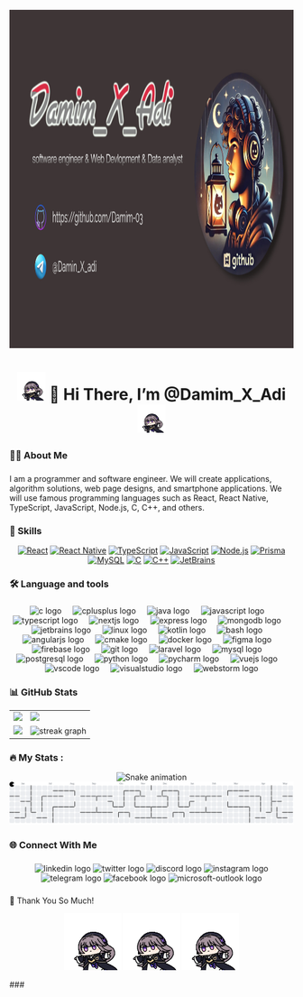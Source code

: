 <br clear="both">

<div align="center">
  <img height="600" src="https://raw.githubusercontent.com/Damim-03/Damim-03/main/MyProf.jpg"  />
</div>

###

<h1 align="center"> 
  <img src="https://raw.githubusercontent.com/Damim-03/Damim-03/main/star-rail-kuru.gif" width="10%"> 
  👋 Hi There, I’m @Damim_X_Adi <img src="https://raw.githubusercontent.com/Damim-03/Damim-03/main/star-rail-kuru.gif" width="10%">
</h1>

###

<h3 align="left">👩‍💻  About Me</h3>

###

<p align="left">I am a programmer and software engineer. We will create applications, algorithm solutions, web page designs, and smartphone applications. We will use famous programming languages such as React, React Native, TypeScript, JavaScript, Node.js, C, C++, and others.</p>

###

### 🚀 Skills
<p align="center"> 
    <!-- Frontend --> 
         <a href="https://react.dev/" target="_blank"> <img src="https://img.shields.io/badge/React-61DAFB?style=for-the-badge&logo=react&logoColor=black" alt="React"/></a> 
         <a href="https://reactnative.dev/" target="_blank"> <img src="https://img.shields.io/badge/React_Native-61DAFB?style=for-the-badge&logo=react&logoColor=black" alt="React Native"/></a> 
         <a href="https://www.typescriptlang.org/" target="_blank"> <img src="https://img.shields.io/badge/TypeScript-3178C6?style=for-the-badge&logo=typescript&logoColor=white" alt="TypeScript"/></a> 
         <a href="https://developer.mozilla.org/en-US/docs/Web/JavaScript" target="_blank"> <img src="https://img.shields.io/badge/JavaScript-F7DF1E?style=for-the-badge&logo=javascript&logoColor=black" 
                alt="JavaScript"/></a> 
    <!-- Backend & DB --> 
         <a href="https://nodejs.org/" target="_blank"> <img src="https://img.shields.io/badge/Node.js-339933?style=for-the-badge&logo=node.js&logoColor=white" alt="Node.js"/></a> 
         <a href="https://www.prisma.io/" target="_blank"> <img src="https://img.shields.io/badge/Prisma-2D3748?style=for-the-badge&logo=prisma&logoColor=white" alt="Prisma"/></a> 
         <a href="https://www.mysql.com/" target="_blank"> <img src="https://img.shields.io/badge/MySQL-4479A1?style=for-the-badge&logo=mysql&logoColor=white" alt="MySQL"/></a> 
    <!-- Languages --> 
         <a href="https://en.wikipedia.org/wiki/C_(programming_language)" target="_blank"> <img src="https://img.shields.io/badge/C-00599C?style=for-the-badge&logo=c&logoColor=white" alt="C"/></a> 
         <a href="https://isocpp.org/" target="_blank"> <img src="https://img.shields.io/badge/C++-00599C?style=for-the-badge&logo=c%2B%2B&logoColor=white" alt="C++"/></a> 
    <!-- Tools --> 
         <a href="https://www.jetbrains.com/" target="_blank"> <img src="https://img.shields.io/badge/JetBrains_IDE-000000?style=for-the-badge&logo=jetbrains&logoColor=white" alt="JetBrains"/></a> 
</p>



<h3 align="left">🛠 Language and tools</h3>

###

<div align="center">
  <img src="https://cdn.jsdelivr.net/gh/devicons/devicon/icons/c/c-original.svg" height="40" alt="c logo"  />
  <img width="12" />
  <img src="https://cdn.jsdelivr.net/gh/devicons/devicon/icons/cplusplus/cplusplus-original.svg" height="40" alt="cplusplus logo"  />
  <img width="12" />
  <img src="https://cdn.jsdelivr.net/gh/devicons/devicon/icons/java/java-original.svg" height="40" alt="java logo"  />
  <img width="12" />
  <img src="https://cdn.jsdelivr.net/gh/devicons/devicon/icons/javascript/javascript-original.svg" height="40" alt="javascript logo"  />
  <img width="12" />
  <img src="https://cdn.jsdelivr.net/gh/devicons/devicon/icons/typescript/typescript-original.svg" height="40" alt="typescript logo"  />
  <img width="12" />
  <img src="https://cdn.jsdelivr.net/gh/devicons/devicon/icons/nextjs/nextjs-original.svg" height="40" alt="nextjs logo"  />
  <img width="12" />
  <img src="https://cdn.jsdelivr.net/gh/devicons/devicon/icons/express/express-original.svg" height="40" alt="express logo"  />
  <img width="12" />
  <img src="https://cdn.jsdelivr.net/gh/devicons/devicon/icons/mongodb/mongodb-original.svg" height="40" alt="mongodb logo"  />
  <img width="12" />
  <img src="https://cdn.jsdelivr.net/gh/devicons/devicon/icons/jetbrains/jetbrains-original.svg" height="40" alt="jetbrains logo"  />
  <img width="12" />
  <img src="https://cdn.jsdelivr.net/gh/devicons/devicon/icons/linux/linux-original.svg" height="40" alt="linux logo"  />
  <img width="12" />
  <img src="https://cdn.jsdelivr.net/gh/devicons/devicon/icons/kotlin/kotlin-original.svg" height="40" alt="kotlin logo"  />
  <img width="12" />
  <img src="https://cdn.jsdelivr.net/gh/devicons/devicon/icons/bash/bash-original.svg" height="40" alt="bash logo"  />
  <img width="12" />
  <img src="https://cdn.jsdelivr.net/gh/devicons/devicon/icons/angularjs/angularjs-original.svg" height="40" alt="angularjs logo"  />
  <img width="12" />
  <img src="https://cdn.jsdelivr.net/gh/devicons/devicon/icons/cmake/cmake-original.svg" height="40" alt="cmake logo"  />
  <img width="12" />
  <img src="https://cdn.jsdelivr.net/gh/devicons/devicon/icons/docker/docker-original.svg" height="40" alt="docker logo"  />
  <img width="12" />
  <img src="https://cdn.jsdelivr.net/gh/devicons/devicon/icons/figma/figma-original.svg" height="40" alt="figma logo"  />
  <img width="12" />
  <img src="https://cdn.jsdelivr.net/gh/devicons/devicon/icons/firebase/firebase-plain.svg" height="40" alt="firebase logo"  />
  <img width="12" />
  <img src="https://cdn.jsdelivr.net/gh/devicons/devicon/icons/git/git-original.svg" height="40" alt="git logo"  />
  <img width="12" />
  <img src="https://cdn.jsdelivr.net/gh/devicons/devicon/icons/laravel/laravel-original.svg" height="40" alt="laravel logo"  />
  <img width="12" />
  <img src="https://cdn.jsdelivr.net/gh/devicons/devicon/icons/mysql/mysql-original.svg" height="40" alt="mysql logo"  />
  <img width="12" />
  <img src="https://cdn.jsdelivr.net/gh/devicons/devicon/icons/postgresql/postgresql-original.svg" height="40" alt="postgresql logo"  />
  <img width="12" />
  <img src="https://cdn.jsdelivr.net/gh/devicons/devicon/icons/python/python-original.svg" height="40" alt="python logo"  />
  <img width="12" />
  <img src="https://cdn.jsdelivr.net/gh/devicons/devicon/icons/pycharm/pycharm-original.svg" height="40" alt="pycharm logo"  />
  <img width="12" />
  <img src="https://cdn.jsdelivr.net/gh/devicons/devicon/icons/vuejs/vuejs-original.svg" height="40" alt="vuejs logo"  />
  <img width="12" />
  <img src="https://cdn.jsdelivr.net/gh/devicons/devicon/icons/vscode/vscode-original.svg" height="40" alt="vscode logo"  />
  <img width="12" />
  <img src="https://cdn.jsdelivr.net/gh/devicons/devicon/icons/visualstudio/visualstudio-plain.svg" height="40" alt="visualstudio logo"  />
  <img width="12" />
  <img src="https://cdn.jsdelivr.net/gh/devicons/devicon/icons/webstorm/webstorm-original.svg" height="40" alt="webstorm logo"  />
</div>

###

<h3 align="left">📊 GitHub Stats</h3>

<table align="center">
  <tr>
    <td>
      <img src="https://github-readme-stats.vercel.app/api?username=Damim-03&show_icons=true&theme=radical" height="220"/>
    </td>
    <td>
      <img src="https://github-readme-stats.vercel.app/api/top-langs/?username=Damim-03&layout=compact&theme=radical" height="220"/>
    </td>
  </tr>
  <tr>
    <td>
      <img src="https://github-profile-summary-cards.vercel.app/api/cards/profile-details?username=Damim-03&theme=radical" height="220"/>
    </td>
    <td>
      <img src="https://streak-stats.demolab.com?user=Damim-03&theme=radical&hide_border=true&border_radius=5&date_format=j%20M%5B%20Y%5D" height="220" alt="streak graph" />
    </td>
  </tr>
</table>


<h3 align="left">🔥 My Stats :</h3>

<p align="center">
  <!-- 🐍 Snake Animation -->
  <img src="https://raw.githubusercontent.com/Damim-03/Damim-03/output/snake.svg" alt="Snake animation" style="max-width: 100%;" />

  <br/>

  <!-- 🟡 Pacman Graph -->
  <picture>
    <source media="(prefers-color-scheme: dark)" srcset="https://raw.githubusercontent.com/Damim-03/Damim-03/output/pacman-contribution-graph-dark.svg">
    <source media="(prefers-color-scheme: light)" srcset="https://raw.githubusercontent.com/Damim-03/Damim-03/output/pacman-contribution-graph.svg">
    <img alt="Pacman contribution graph" src="https://raw.githubusercontent.com/Damim-03/Damim-03/output/pacman-contribution-graph.svg" style="max-width: 100%;" />
  </picture>
</p>

###

<h3 align="left">🌐 Connect With Me</h3>

###

<div align="center">
  <img src="https://raw.githubusercontent.com/maurodesouza/profile-readme-generator/master/src/assets/icons/social/linkedin/default.svg" width="52" height="40" alt="linkedin logo"  />
  <img src="https://raw.githubusercontent.com/maurodesouza/profile-readme-generator/master/src/assets/icons/social/twitter/default.svg" width="52" height="40" alt="twitter logo"  />
  <img src="https://raw.githubusercontent.com/maurodesouza/profile-readme-generator/master/src/assets/icons/social/discord/default.svg" width="52" height="40" alt="discord logo"  />
  <img src="https://raw.githubusercontent.com/maurodesouza/profile-readme-generator/master/src/assets/icons/social/instagram/default.svg" width="52" height="40" alt="instagram logo"  />
  <img src="https://raw.githubusercontent.com/maurodesouza/profile-readme-generator/master/src/assets/icons/social/telegram/default.svg" width="52" height="40" alt="telegram logo"  />
  <img src="https://raw.githubusercontent.com/maurodesouza/profile-readme-generator/master/src/assets/icons/social/facebook/default.svg" width="52" height="40" alt="facebook logo"  />
  <img src="https://raw.githubusercontent.com/maurodesouza/profile-readme-generator/master/src/assets/icons/social/microsoft-outlook/default.svg" width="52" height="40" alt="microsoft-outlook logo"  />
</div>

###

<p align="left">💞️ Thank You So Much!</p>
<p align="center">
  <img src="https://raw.githubusercontent.com/Damim-03/Damim-03/main/star-rail-kuru.gif" width="20%">
  <img src="https://raw.githubusercontent.com/Damim-03/Damim-03/main/star-rail-kuru.gif" width="20%">
  <img src="https://raw.githubusercontent.com/Damim-03/Damim-03/main/star-rail-kuru.gif" width="20%">
</p>
###
